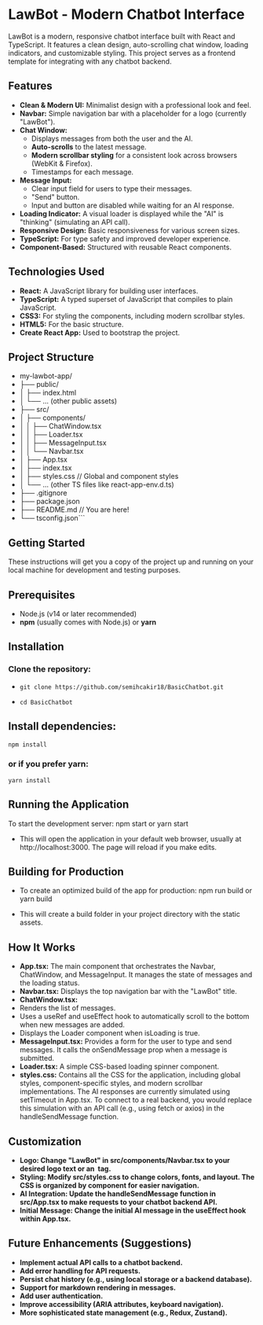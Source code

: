 # LawBot - Modern Chatbot Interface

LawBot is a modern, responsive chatbot interface built with React and TypeScript. It features a clean design, auto-scrolling chat window, loading indicators, and customizable styling. This project serves as a frontend template for integrating with any chatbot backend.

## Features

*   **Clean & Modern UI:** Minimalist design with a professional look and feel.
*   **Navbar:** Simple navigation bar with a placeholder for a logo (currently "LawBot").
*   **Chat Window:**
    *   Displays messages from both the user and the AI.
    *   **Auto-scrolls** to the latest message.
    *   **Modern scrollbar styling** for a consistent look across browsers (WebKit & Firefox).
    *   Timestamps for each message.
*   **Message Input:**
    *   Clear input field for users to type their messages.
    *   "Send" button.
    *   Input and button are disabled while waiting for an AI response.
*   **Loading Indicator:** A visual loader is displayed while the "AI" is "thinking" (simulating an API call).
*   **Responsive Design:** Basic responsiveness for various screen sizes.
*   **TypeScript:** For type safety and improved developer experience.
*   **Component-Based:** Structured with reusable React components.

## Technologies Used

*   **React:** A JavaScript library for building user interfaces.
*   **TypeScript:** A typed superset of JavaScript that compiles to plain JavaScript.
*   **CSS3:** For styling the components, including modern scrollbar styles.
*   **HTML5:** For the basic structure.
*   **Create React App:** Used to bootstrap the project.

## Project Structure
* my-lawbot-app/
* ├── public/
* │ ├── index.html
* │ └── ... (other public assets)
* ├── src/
* │ ├── components/
* │ │ ├── ChatWindow.tsx
* │ │ ├── Loader.tsx
* │ │ ├── MessageInput.tsx
* │ │ └── Navbar.tsx
* │ ├── App.tsx
* │ ├── index.tsx
* │ ├── styles.css // Global and component styles
* │ └── ... (other TS files like react-app-env.d.ts)
* ├── .gitignore
* ├── package.json
* ├── README.md // You are here!
* └── tsconfig.json```

## Getting Started
These instructions will get you a copy of the project up and running on your local machine for development and testing purposes.
## Prerequisites
* Node.js (v14 or later recommended)
* **npm** (usually comes with Node.js) or **yarn**

## Installation
### Clone the repository:
*     git clone https://github.com/semihcakir18/BasicChatbot.git
*     cd BasicChatbot

## Install dependencies:
    npm install

### or if you prefer yarn:
    yarn install

## Running the Application
To start the development server:
    npm start
or
    yarn start

* This will open the application in your default web browser, usually at http://localhost:3000. The page will reload if you make edits.

## Building for Production
* To create an optimized build of the app for production:
    npm run build
or
    yarn build

* This will create a build folder in your project directory with the static assets.

## How It Works

* **App.tsx:** The main component that orchestrates the Navbar, ChatWindow, and MessageInput. It manages the state of messages and the loading status.
* **Navbar.tsx:** Displays the top navigation bar with the "LawBot" title.
* **ChatWindow.tsx:**
*    Renders the list of messages.
*    Uses a useRef and useEffect hook to automatically scroll to the bottom when new messages are added.
*    Displays the Loader component when isLoading is true.
* **MessageInput.tsx:** Provides a form for the user to type and send messages. It calls the onSendMessage prop when a message is submitted.
* **Loader.tsx:** A simple CSS-based loading spinner component.
* **styles.css:** Contains all the CSS for the application, including global styles, component-specific styles, and modern scrollbar implementations.
The AI responses are currently simulated using setTimeout in App.tsx. To connect to a real backend, you would replace this simulation with an API call (e.g., using fetch or axios) in the handleSendMessage function.

## Customization
* **Logo: Change "LawBot" in src/components/Navbar.tsx to your desired logo text or an <img> tag.**
* **Styling: Modify src/styles.css to change colors, fonts, and layout. The CSS is organized by component for easier navigation.**
* **AI Integration: Update the handleSendMessage function in src/App.tsx to make requests to your chatbot backend API.**
* **Initial Message: Change the initial AI message in the useEffect hook within App.tsx.**

## Future Enhancements (Suggestions)
* **Implement actual API calls to a chatbot backend.**
* **Add error handling for API requests.**
* **Persist chat history (e.g., using local storage or a backend database).**
* **Support for markdown rendering in messages.**
* **Add user authentication.**
* **Improve accessibility (ARIA attributes, keyboard navigation).**
* **More sophisticated state management (e.g., Redux, Zustand).**